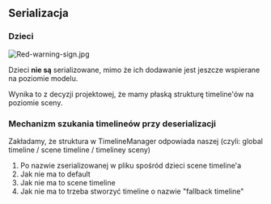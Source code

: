 ## Serializacja ##

### Dzieci ###
![Red-warning-sign.jpg](https://bitbucket.org/repo/b84LLq/images/332056504-Red-warning-sign.jpg)

Dzieci **nie są** serializowane, mimo że ich dodawanie jest jeszcze wspierane na poziomie modelu.

Wynika to z decyzji projektowej, że mamy płaską strukturę timeline'ów na poziomie sceny.

### Mechanizm szukania timelineów przy deserializacji ###

Zakładamy, że struktura w TimelineManager odpowiada naszej (czyli: global timeline / scene timeline / timeliney sceny)

1. Po nazwie zserializowanej w pliku spośród dzieci scene timeline'a
2. Jak nie ma to default
3. Jak nie ma to scene timeline
4. Jak nie ma to trzeba stworzyć timeline o nazwie "fallback timeline"